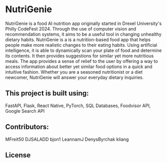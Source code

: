 # NutriGenie
NutriGenie is a food AI nutrition app originally started in Drexel University's Philly CodeFest 2024. Through the use of computer vision and recommendation systems, it aims to be a useful tool in changing unhealthy dietary habits.
NutriGenie is a is a nutrition-based food app that helps people make more realistic changes to their eating habits. Using artificial intelligence, it is able to dynamically scan your plate of food and determine its contents. It then provides suggestions for similar yet more nutritious meals. The app provides a sense of relief to the user by offering a way to access information about better yet similar food options in a quick and intuitive fashion. Whether you are a seasoned nutritionist or a diet newcomer, NutriGenie will answer your everyday dietary inquiries.

## This project is built using:
FastAPI, Flask, React Native, PyTorch, SQL Databases, Foodvisor API, Google Search API

## Contributors:
MFreit50
DJSALADD
bjon1
LeannamJ
DenysByrchak
kliang

## License
